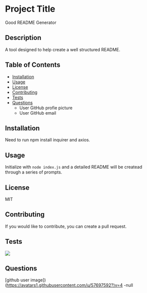 
# Project Title
Good README Generator

## Description
A tool designed to help create a well structured README.    

## Table of Contents
- [Installation](##-Installation)
- [Usage](##-Usage)
- [License](##-License)
- [Contributing](##-Contributing)
- [Tests](##-Tests)
- [Questions](##-Questions)
    *  User GitHub profie picture
    *  User GitHub email
    
## Installation
Need to run npm install inquirer and axios.

## Usage
Initialize with `node index.js` and a detailed README will be createad through a series of prompts.

## License
MIT

## Contributing
If you would like to contribute, you can create a pull request.

## Tests
![](./ReadME.gif)

## Questions
    
[github user image])(https://avatars1.githubusercontent.com/u/57697592?)v=4
-null
    
